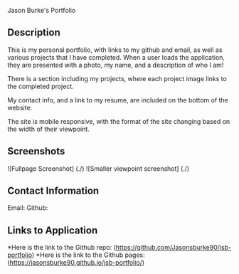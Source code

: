 Jason Burke's Portfolio

## Description

This is my personal portfolio, with links to my github and email, as well as various projects that I have completed. When a user loads the application, they are presented with a photo, my name, and a description of who I am!

There is a section including my projects, where each project image links to the completed project.

My contact info, and a link to my resume, are included on the bottom of the website.

The site is mobile responsive, with the format of the site changing based on the width of their viewpoint.

## Screenshots

![Fullpage Screenshot] (./)
![Smaller viewpoint screenshot] (./)

## Contact Information

Email:
Github:

## Links to Application

\*Here is the link to the Github repo: (https://github.com/Jasonsburke90/jsb-portfolio)
\*Here is the link to the Github pages: (https://jasonsburke90.github.io/jsb-portfolio/)
